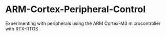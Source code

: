 # ARM-Cortex-Peripheral-Control
Experimenting with peripherals using the ARM Cortex-M3 microcontroller with RTX-RTOS
